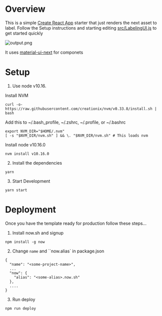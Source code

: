 # Overview

This is a simple [Create React App](https://github.com/facebookincubator/create-react-app) starter that just renders the next asset to label. Follow the Setup instructions and starting editing [src/LabelingUI.js]() to get started quickly

![output.png](output.png)

It uses [material-ui-next](https://material-ui-next.com/) for componets

# Setup

1. Use node v10.16.

  Install NVM
  ```shell
  curl -o- https://raw.githubusercontent.com/creationix/nvm/v0.33.8/install.sh | bash
  ```

  Add this to ~/.bash_profile, ~/.zshrc, ~/.profile, or ~/.bashrc
  ```shell
  export NVM_DIR="$HOME/.nvm"
  [ -s "$NVM_DIR/nvm.sh" ] && \. "$NVM_DIR/nvm.sh" # This loads nvm
  ```

  Install node v10.16.0
  ```
  nvm install v10.16.0
  ```


2. Install the dependencies

```
yarn
```

3. Start Development

```
yarn start
```


# Deployment

Once you have the template ready for production follow these steps...

1. Install now.sh and signup

```
npm install -g now
```

2. Change `name` and ``now.alias` in package.json 

```
{
  "name": "<some-project-name>",
  ...
  "now": {
    "alias": "<some-alias>.now.sh"
  },
  ....
}
```

3. Run deploy

```
npm run deploy
```

